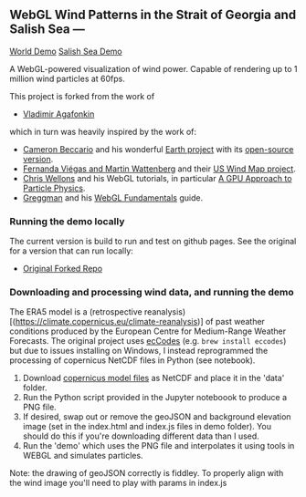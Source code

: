 ## WebGL Wind Patterns in the Strait of Georgia and Salish Sea — 
[World Demo](https://goldford.github.io/webgl-wind/demo)
[Salish Sea Demo](https://goldford.github.io/webgl-wind/salish-sea-demo)

A WebGL-powered visualization of wind power.
Capable of rendering up to 1 million wind particles at 60fps.

This project is forked from the work of 
- [Vladimir Agafonkin](https://blog.mapbox.com/how-i-built-a-wind-map-with-webgl-b63022b5537f)

which in turn was heavily inspired by the work of:

- [Cameron Beccario](https://twitter.com/cambecc)
and his wonderful [Earth project](https://earth.nullschool.net/)
with its [open-source version](https://github.com/cambecc/earth).
- [Fernanda Viégas and Martin Wattenberg](http://hint.fm/) and their
[US Wind Map project](http://hint.fm/projects/wind/).
- [Chris Wellons](http://nullprogram.com) and his WebGL tutorials,
in particular [A GPU Approach to Particle Physics](http://nullprogram.com/blog/2014/06/29/).
- [Greggman](http://games.greggman.com/game/) and his [WebGL Fundamentals](http://webglfundamentals.org/) guide.

### Running the demo locally

The current version is build to run and test on github pages. See the original for a version that can run locally: 

- [Original Forked Repo](https://github.com/mapbox/webgl-wind/)

### Downloading and processing wind data, and running the demo

The ERA5 model is a (retrospective reanalysis)[(https://climate.copernicus.eu/climate-reanalysis)] of past weather conditions produced by the European Centre for Medium-Range Weather Forecasts. The original project uses [ecCodes](https://confluence.ecmwf.int//display/ECC/ecCodes+Home) (e.g. `brew install eccodes`) but due to issues installing on Windows, I instead reprogrammed the processing of copernicus NetCDF files in Python (see notebook). 

1. Download [copernicus model files](https://www.ecmwf.int/en/forecasts/datasets/browse-reanalysis-datasets) as NetCDF and place it in the 'data' folder.
2. Run the Python script provided in the Jupyter noteboook to produce a PNG file. 
3. If desired, swap out or remove the geoJSON and background elevation image (set in the index.html and index.js files in demo folder). You should do this if you're downloading different data than I used. 
3. Run the 'demo' which uses the PNG file and interpolates it using tools in WEBGL and simulates particles. 

Note: the drawing of geoJSON correctly is fiddley. To properly align with the wind image you'll need to play with params in index.js


